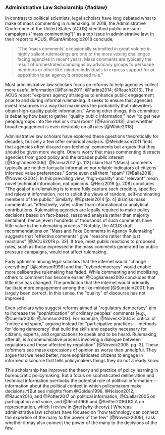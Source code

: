 ### Administrative Law Scholarship {#adlaw} 

In contrast to political scientists, legal scholars have long debated
what to make of mass commenting in rulemaking. In 2018, the Administrative Conference of the United States (ACUS)
    identified public pressure campaigns ("mass commenting")" as a top issue in administrative law. In
    their report to ACUS, @SantAmbrogio2018 conclude, 
    
> "The 'mass comments' occasionally submitted in great volume in highly salient
    rulemakings are one of the more vexing challenges facing agencies in
    recent years. Mass comments are typically the result of orchestrated
    campaigns by advocacy groups to persuade members or other
    like-minded individuals to express support for or opposition to an
    agency's proposed rule." 

Most administrative law scholars focus on reforms to
help agencies collect more useful information
[@Farina2011; @Farina2014; @Rauch2016]. The ACUS report "explores agency strategies to enhance public engagement prior to and during informal rulemaking. It seeks to ensure that agencies invest
 resources in a way that maximizes the probability that rulewriters
 obtain high-quality public information."
Among other things, this committee is debating how best to gather
"quality public information," how "to get new people/groups into the
real or virtual room" [@Farina2018], and whether broad engagement is
even desirable on all rules [@White2018].

Administrative law scholars have explored these questions theoretically
for decades, but only a few offer empirical analysis. @Mendelson2011
finds that agencies often discard non-technical comments but argues that
they should be given more weight. Others worry that mass commenting
distracts agencies from good policy and the broader public interest
[@Coglianese2006]. @Farina2012 [p. 112] claim that "[Mass] comments
typically are neither factually informative nor reliable indicators of
citizens' informed value preferences." Some even call them "spam"
[@Balla2018; @Noveck2004]. In this prevailing view, "high-quality" and
"relevant" mean novel technical information, not opinions. @Herz2016 [p.
208] concludes "The goal of e-rulemaking is to more fully capture such
credible, specific, and relevant information, not to solicit the views
of random, self-nominating members of the public." Similarly,
@Epstein2014 [p. 4] dismiss mass comments as "effectively, votes rather
than informational or analytical contributions. Rulemaking agencies are
legally required to make policy decisions based on fact-based, reasoned
analysis rather than majority sentiment; hence, even hundreds of
thousands of such comments have little value in the rulemaking process."
Notably, the ACUS draft recommendations on "Mass and Fake Comments in
Agency Rulemaking" suggests that "effective comments" give "reasons
rather than just reactions" [@ACUS2018 p. 33]. If true, most public
reactions to proposed rules, such as those expressed in the mass comments generated by public pressure campaigns, would not affect rulemaking.

Early optimism among legal scholars that the internet would "change
everything" [@Johnson1998] and that "cyberdemocracy" would enable more
deliberative rulemaking has faded. While commenting and mobilizing
others to comment has become easier, @Coglianese2006 concludes that little
else has changed. The prediction that the internet would primarily
facilitate more engagement among the like-minded
[@Sunstein2001]  has largely been correct. In this
sense, the "quality" of discourse has not improved.

Even scholars who suggest reforms aimed at "regulatory democracy" aim to
increase the "sophistication" of ordinary peoples' comments
[e.g., @Cuellar2005; @Johnson2013]. For example, @Noveck2004 is critical of "notice and spam," arguing instead for
"participative practices---methods for 'doing democracy' that build the
skills and capacity necessary for citizens, experts, and organizations
to speak and to be heard. Rulemaking, after all, is a communicative
process involving a dialogue between regulators and those affected by
regulation" [@Noveck2005, pg. 3]. These reformers see mass expressions of opinion as worse than unhelpful. They argue that we need better, more sophisticated citizens to engage in informed discourse that tells policymakers things they do not already know. 

This scholarship has improved the theory and practice of policy learning
in bureaucratic policymaking. But a focus on sophisticated deliberation and technical
information overlooks the potential role of political information---information about the political context in which policymakers make decisions.^[But see insights from @Golden1998, @Nelson2012, @Rauch2016, and
    @Potter2017 on political information, @Cuellar2005 on participation
    and voice, and @Reich1966 and @Seifter2016UCLA on representation,
    which I review in \@ref(why-theory).]
Whereas administrative law scholars have focused on "how technology can
connect the expertise of the many to the power of the few"
[@Noveck2009], I ask whether it may also connect the power of the many
to the decisions of the few.
